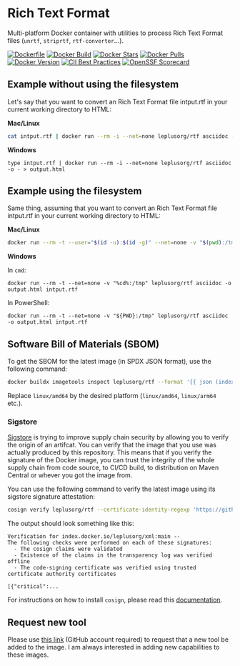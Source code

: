 # Rich Text Format

Multi-platform Docker container with utilities to process Rich Text Format files (`unrtf`, `striprtf`, `rtf-converter`...).

[![Dockerfile](https://img.shields.io/badge/GitHub-Dockerfile-blue)](rtf/Dockerfile)
[![Docker Build](https://github.com/leplusorg/docker-rtf/workflows/Docker/badge.svg)](https://github.com/leplusorg/docker-rtf/actions?query=workflow:"Docker")
[![Docker Stars](https://img.shields.io/docker/stars/leplusorg/rtf)](https://hub.docker.com/r/leplusorg/rtf)
[![Docker Pulls](https://img.shields.io/docker/pulls/leplusorg/rtf)](https://hub.docker.com/r/leplusorg/rtf)
[![Docker Version](https://img.shields.io/docker/v/leplusorg/rtf?sort=semver)](https://hub.docker.com/r/leplusorg/rtf)
[![CII Best Practices](https://bestpractices.coreinfrastructure.org/projects/10081/badge)](https://bestpractices.coreinfrastructure.org/projects/10081)
[![OpenSSF Scorecard](https://api.securityscorecards.dev/projects/github.com/leplusorg/docker-rtf/badge)](https://securityscorecards.dev/viewer/?uri=github.com/leplusorg/docker-rtf)

## Example without using the filesystem

Let's say that you want to convert an Rich Text Format file intput.rtf in your current working directory to HTML:

**Mac/Linux**

```bash
cat intput.rtf | docker run --rm -i --net=none leplusorg/rtf asciidoc -o - > output.html
```

**Windows**

```batch
type intput.rtf | docker run --rm -i --net=none leplusorg/rtf asciidoc -o - > output.html
```

## Example using the filesystem

Same thing, assuming that you want to convert an Rich Text Format file intput.rtf in your current working directory to HTML:

**Mac/Linux**

```bash
docker run --rm -t --user="$(id -u):$(id -g)" --net=none -v "$(pwd):/tmp" leplusorg/rtf asciidoc -o output.html intput.rtf
```

**Windows**

In `cmd`:

```batch
docker run --rm -t --net=none -v "%cd%:/tmp" leplusorg/rtf asciidoc -o output.html intput.rtf
```

In PowerShell:

```pwsh
docker run --rm -t --net=none -v "${PWD}:/tmp" leplusorg/rtf asciidoc -o output.html intput.rtf
```

## Software Bill of Materials (SBOM)

To get the SBOM for the latest image (in SPDX JSON format), use the
following command:

```bash
docker buildx imagetools inspect leplusorg/rtf --format '{{ json (index .SBOM "linux/amd64").SPDX }}'
```

Replace `linux/amd64` by the desired platform (`linux/amd64`, `linux/arm64` etc.).

### Sigstore

[Sigstore](https://docs.sigstore.dev) is trying to improve supply
chain security by allowing you to verify the origin of an
artifcat. You can verify that the image that you use was actually
produced by this repository. This means that if you verify the
signature of the Docker image, you can trust the integrity of the
whole supply chain from code source, to CI/CD build, to distribution
on Maven Central or whever you got the image from.

You can use the following command to verify the latest image using its
sigstore signature attestation:

```bash
cosign verify leplusorg/rtf --certificate-identity-regexp 'https://github\.com/leplusorg/docker-rtf/\.github/workflows/.+' --certificate-oidc-issuer 'https://token.actions.githubusercontent.com'
```

The output should look something like this:

```text
Verification for index.docker.io/leplusorg/xml:main --
The following checks were performed on each of these signatures:
  - The cosign claims were validated
  - Existence of the claims in the transparency log was verified offline
  - The code-signing certificate was verified using trusted certificate authority certificates

[{"critical":...
```

For instructions on how to install `cosign`, please read this [documentation](https://docs.sigstore.dev/cosign/system_config/installation/).

## Request new tool

Please use [this link](https://github.com/leplusorg/docker-rtf/issues/new?assignees=thomasleplus&labels=enhancement&template=feature_request.md&title=%5BFEAT%5D) (GitHub account required) to request that a new tool be added to the image. I am always interested in adding new capabilities to these images.
